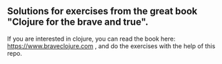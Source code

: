 ## Solutions for exercises from the great book "Clojure for the brave and true".

If you are interested in clojure, you can read the book here: https://www.braveclojure.com 
, and do the exercises with the help of this repo.